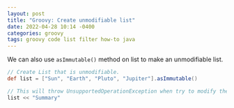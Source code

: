 ```yaml
---
layout: post
title: "Groovy: Create unmodifiable list"
date: 2022-04-28 10:14 -0400
categories: groovy
tags: groovy code list filter how-to java
---
```


We can also use `asImmutable()` method on list to make an unmodifiable list.

```groovy
// Create List that is unmodifiable.
def list = ["Sun", "Earth", "Pluto", "Jupiter"].asImmutable()

// This will throw UnsupportedOperationException when try to modify the list
list << "Summary"
```